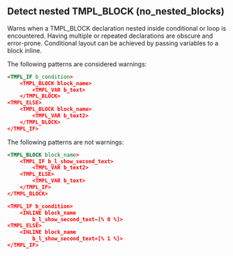 ## Detect nested TMPL_BLOCK (no_nested_blocks)

Warns when a TMPL_BLOCK declaration nested inside conditional or loop is
encountered. Having multiple or repeated declarations are obscure and error-prone.
Conditional layout can be achieved by passing variables to a block inline.

The following patterns are considered warnings:

```xml
<TMPL_IF b_condition>
    <TMPL_BLOCK block_name>
        <TMPL_VAR b_text>
    </TMPL_BLOCK>
<TMPL_ELSE>
    <TMPL_BLOCK block_name>
        <TMPL_VAR b_text2>
    </TMPL_BLOCK>
</TMPL_IF>
```

The following patterns are not warnings:

```xml
<TMPL_BLOCK block_name>
    <TMPL_IF b_l_show_second_text>
        <TMPL_VAR b_text2>
    <TMPL_ELSE>
        <TMPL_VAR b_text>
    </TMPL_IF>
</TMPL_BLOCK>

<TMPL_IF b_condition>
    <INLINE block_name
        b_l_show_second_text=[% 0 %]>
<TMPL_ELSE>
    <INLINE block_name
        b_l_show_second_text=[% 1 %]>
</TMPL_IF>
```
